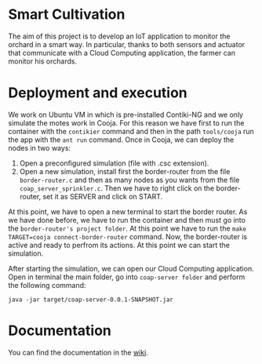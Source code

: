 # Smart Cultivation

The aim of this project is to develop an IoT application to monitor the orchard in a smart way. In particular, thanks to both sensors and actuator that communicate with a Cloud Computing application, the farmer can monitor his orchards.

# Deployment and execution

We work on Ubuntu VM in which is pre-installed Contiki-NG and we only simulate the motes work in Cooja. For this reason we have first to run the container with the `contikier` command and then in the path `tools/cooja` run the app with the `ant run` command. Once in Cooja, we can deploy the nodes in two ways:
1. Open a preconfigured simulation (file with .csc extension).
2. Open a new simulation, install first the border-router from the file `border-router.c` and then as many nodes as you wants from the file `coap_server_sprinkler.c`. Then we have to right click on the border-router, set it as SERVER and click on START.

At this point, we have to open a new terminal to start the border router. As we have done before, we have to run the container and then must go into the `border-router's project folder`. At this point we have to run the `make TARGET=cooja connect-border-router` command. Now, the border-router is active and ready to perfrom its actions. At this point we can start the simulation.

After starting the simulation, we can open our Cloud Computing application. Open in terminal the main folder, go into `coap-server folder`  and perform the following command:
```
java -jar target/coap-server-0.0.1-SNAPSHOT.jar
```

# Documentation

You can find the documentation in the [wiki](https://github.com/lorepas/Smart-Orchard/wiki).

